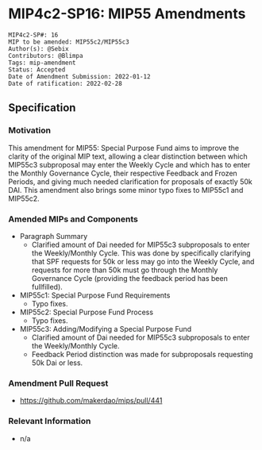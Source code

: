 # MIP4c2-SP16: MIP55 Amendments

```
MIP4c2-SP#: 16
MIP to be amended: MIP55c2/MIP55c3
Author(s): @Sebix
Contributors: @Blimpa
Tags: mip-amendment
Status: Accepted
Date of Amendment Submission: 2022-01-12
Date of ratification: 2022-02-28
```
## Specification

### Motivation

This amendment for MIP55: Special Purpose Fund aims to improve the clarity of the original MIP text, allowing a clear distinction between which MIP55c3 subproposal may enter the Weekly Cycle and which has to enter the Monthly Governance Cycle, their respective Feedback and Frozen Periods, and giving much needed clarification for proposals of exactly 50k DAI. This amendment also brings some minor typo fixes to MIP55c1 and MIP55c2.

### Amended MIPs and Components

- Paragraph Summary
   - Clarified amount of Dai needed for MIP55c3 subproposals to enter the Weekly/Monthly Cycle. This was done by specifically clarifying that SPF requests for 50k or less may go into the Weekly Cycle, and requests for more than 50k must go through the Monthly Governance Cycle (providing the feedback period has been fullfilled).
- MIP55c1: Special Purpose Fund Requirements
   - Typo fixes.
- MIP55c2: Special Purpose Fund Process
   - Typo fixes.
- MIP55c3: Adding/Modifying a Special Purpose Fund
   - Clarified amount of Dai needed for MIP55c3 subproposals to enter the Weekly/Monthly Cycle.  
   - Feedback Period distinction was made for subproposals requesting 50k Dai or less.


### Amendment Pull Request

- https://github.com/makerdao/mips/pull/441

### Relevant Information

- n/a
